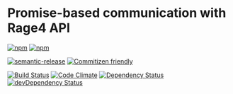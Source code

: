 # Promise-based communication with Rage4 API
[![npm](https://img.shields.io/npm/v/rage4service.svg?maxAge=2592000)](https://www.npmjs.com/package/rage4service)
[![npm](https://img.shields.io/npm/l/rage4service.svg?maxAge=2592000)](https://www.npmjs.com/package/rage4service)

[![semantic-release](https://img.shields.io/badge/%20%20%F0%9F%93%A6%F0%9F%9A%80-semantic--release-e10079.svg)](https://github.com/semantic-release/semantic-release)
[![Commitizen friendly](https://img.shields.io/badge/commitizen-friendly-brightgreen.svg)](http://commitizen.github.io/cz-cli/)


[![Build Status](https://travis-ci.org/proux/rage4service.svg?branch=master)](https://travis-ci.org/proux/rage4service)
[![Code Climate](https://codeclimate.com/github/proux/rage4service/badges/gpa.svg)](https://codeclimate.com/github/proux/rage4service)
[![Dependency Status](https://david-dm.org/proux/rage4service.svg)](https://david-dm.org/proux/rage4service)
[![devDependency Status](https://david-dm.org/proux/rage4service/dev-status.svg)](https://david-dm.org/proux/rage4service#info=devDependencies)
